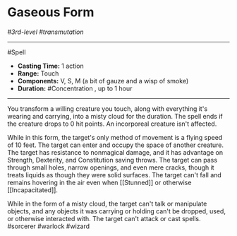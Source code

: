 # Gaseous Form
*#3rd-level #transmutation*
___ 
#Spell
- **Casting Time:** 1 action
- **Range:** Touch
- **Components:** V, S, M (a bit of gauze and a wisp of smoke)
- **Duration:** #Concentration , up to 1 hour
---
You transform a willing creature you touch, along with everything it's wearing and carrying, into a misty cloud for the duration. The spell ends if the creature drops to 0 hit points. An incorporeal creature isn't affected.

While in this form, the target's only method of movement is a flying speed of 10 feet. The target can enter and occupy the space of another creature. The target has resistance to nonmagical damage, and it has advantage on Strength, Dexterity, and Constitution saving throws. The target can pass through small holes, narrow openings, and even mere cracks, though it treats liquids as though they were solid surfaces. The target can't fall and remains hovering in the air even when [[Stunned]] or otherwise [[Incapacitated]].

While in the form of a misty cloud, the target can't talk or manipulate objects, and any objects it was carrying or holding can't be dropped, used, or otherwise interacted with. The target can't attack or cast spells.
#sorcerer
#warlock
#wizard